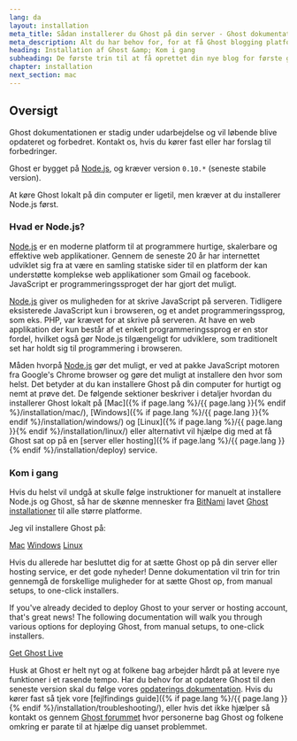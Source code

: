 ```yaml
---
lang: da
layout: installation
meta_title: Sådan installerer du Ghost på din server - Ghost dokumentation
meta_description: Alt du har behov for, for at få Ghost blogging platform op og køre på din lokale maskine eller server eller hosting service.
heading: Installation af Ghost &amp; Kom i gang
subheading: De første trin til at få oprettet din nye blog for første gang.
chapter: installation
next_section: mac
---
```


## Oversigt <a id="overview"></a>

Ghost dokumentationen er stadig under udarbejdelse og vil løbende blive opdateret og forbedret. Kontakt os, hvis du kører fast eller har forslag til forbedringer.

Ghost er bygget på [Node.js](http://nodejs.org), og kræver version `0.10.*` (seneste stabile version).

At køre Ghost lokalt på din computer er ligetil, men kræver at du installerer Node.js først.

### Hvad er Node.js?

[Node.js](http://nodejs.org) er en moderne platform til at programmere hurtige, skalerbare og effektive web applikationer.
    Gennem de seneste 20 år har internettet udviklet sig fra at være en samling statiske sider til en platform der kan understøtte komplekse web applikationer som Gmail og facebook.
    JavaScript er programmeringssproget der har gjort det muligt.

[Node.js](http://nodejs.org) giver os muligheden for at skrive JavaScript på serveren. Tidligere eksisterede JavaScript kun i browseren, og et andet programmeringssprog, som eks. PHP, var krævet for at skrive på serveren. At have en web applikation der kun består af et enkelt programmeringssprog er en stor fordel, hvilket også gør Node.js tilgængeligt for udviklere, som traditionelt set har holdt sig til programmering i browseren.

Måden hvorpå [Node.js](http://nodejs.org) gør det muligt, er ved at pakke JavaScript motoren fra Google's Chrome browser og gøre det muligt at installere den hvor som helst. Det betyder at du kan installere Ghost på din computer for hurtigt og nemt at prøve det.
    De følgende sektioner beskriver i detaljer hvordan du installerer Ghost lokalt på [Mac]({% if page.lang %}/{{ page.lang }}{% endif %}/installation/mac/), [Windows]({% if page.lang %}/{{ page.lang }}{% endif %}/installation/windows/) og [Linux]({% if page.lang %}/{{ page.lang }}{% endif %}/installation/linux/) eller alternativt vil hjælpe dig med at få Ghost sat op på en [server eller hosting]({% if page.lang %}/{{ page.lang }}{% endif %}/installation/deploy) service.

### Kom i gang

Hvis du helst vil undgå at skulle følge instruktioner for manuelt at installere Node.js og Ghost, så har de skønne mennesker fra [BitNami](http://bitnami.com/) lavet [Ghost installationer](http://bitnami.com/stack/ghost) til alle større platforme.

Jeg vil installere Ghost på:

<div class="text-center install-ghost">
    <a href="{% if page.lang %}/{{ page.lang }}{% endif %}/installation/mac/" class="btn btn-success btn-large">Mac</a>
    <a href="{% if page.lang %}/{{ page.lang }}{% endif %}/installation/windows/" class="btn btn-success btn-large">Windows</a>
    <a href="{% if page.lang %}/{{ page.lang }}{% endif %}/installation/linux/" class="btn btn-success btn-large">Linux</a>
</div>

Hvis du allerede har besluttet dig for at sætte Ghost op på din server eller hosting service, er det gode nyheder! Denne dokumentation vil trin for trin gennemgå de forskellige muligheder for at sætte Ghost op, from manual setups, to one-click installers.

If you've already decided to deploy Ghost to your server or hosting account, that's great news! The following documentation will walk you through various options for deploying Ghost, from manual setups, to one-click installers.

<div class="text-center install-ghost">
    <a href="{% if page.lang %}/{{ page.lang }}{% endif %}/installation/deploy/" class="btn btn-success btn-large">Get Ghost Live</a>
</div>

Husk at Ghost er helt nyt og at folkene bag arbejder hårdt på at levere nye funktioner i et rasende tempo. Har du behov for at opdatere Ghost til den seneste version skal du følge vores [opdaterings dokumentation](/installation/upgrading/).
    Hvis du kører fast så tjek vore [fejlfindings guide]({% if page.lang %}/{{ page.lang }}{% endif %}/installation/troubleshooting/), eller hvis det ikke hjælper så kontakt os gennem [Ghost forummet](http://ghost.org/forum) hvor personerne bag Ghost og folkene omkring er parate til at hjælpe dig uanset problemmet.

